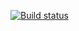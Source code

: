 [![Build status](https://ci.appveyor.com/api/projects/status/6fg4uk98ag90g2qt?svg=true)](https://ci.appveyor.com/project/Musppelheim/patternsfirst)
